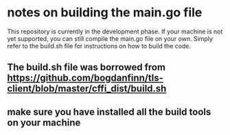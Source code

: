 # notes on building the main.go file

This repository is currently in the development phase. If your machine is not yet supported, you can still compile the main.go file on your own. Simply refer to the build.sh file for instructions on how to build the code. 

## The build.sh file was borrowed from https://github.com/bogdanfinn/tls-client/blob/master/cffi_dist/build.sh

## make sure you have installed all the build tools on your machine

